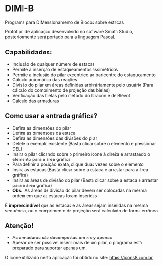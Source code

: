# DIMI-B
Programa para DIMensIonamento de Blocos sobre estacas

Protótipo de aplicação desenvolvido no software Smath Studio, posteriormente será portado para a linguagem Pascal.

## Capabilidades:
- Inclusão de qualquer número de estacas
- Permite a inserção de estaqueamentos assimétricos
- Permite a inclusão do pilar excentrico ao baricentro do estaqueamento
- Cálculo automático das reações
- Divisão do pilar em áreas definidas arbitráriamente pelo usuário (Para cálculo do comprimento de projeção das bielas)
- Verificação das bielas pelo método do Ibracon e de Blévot
- Cálculo das armaduras

## Como usar a entrada gráfica?
- Defina as dimensões do pilar
- Defina as dimensões da estaca
- Defina as dimensões das divisões do pilar
- Delete o exemplo existente (Basta clicar sobre o elemento e pressionar DEL)
- Insira o pilar clicando sobre o primeiro ícone à direita e arrastando o elemento para a área gráfica
- Para definir a posição exata, clique duas vezes sobre o elemento
- Insira as estacas (Basta clicar sobre a estaca e arrastar para a área gráfica)
- Insira as áreas de divisão do pilar (Basta clicar sobre a estaca e arrastar para a área gráfica)
- **Obs.**: As áreas de divisão do pilar devem ser colocadas na mesma ordem em que as estacas foram inseridas

É **imprescindível** que as estacas e as áreas sejam inseridas na mesma sequência, ou o comprimento de projeção será calculado de forma errônea.

## Atenção!
- As armaduras são decompostas em x e y apenas
- Apesar de ser possível inserir mais de um pilar, o programa está preparado para suportar apenas um.

O ícone utilizado nesta aplicação foi obtido no site: https://icons8.com.br
